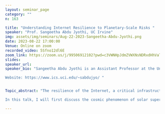 ```yaml
---
layout: seminar_page
category: ""
n: 163

title: "Understanding Internet Resilience to Planetary-Scale Risks "  
speaker: "Prof. Sangeetha Abdu Jyothi, UC Irvine"
img: assets/img/seminars/Aug-22-2023-Sangeetha-Abdu-Jyothi.png
date: 2023-08-22 17:00:00 
Venue: Online on zoom
recorded_video: 5Sfno12dl6E
zoom_link: https://zoom.us/j/99506912102?pwd=c3VWNHpJdmZVWXNsNDRxdHhVaTBuZz09
slides: 
speaker_url:
speaker_bio: "Sangeetha Abdu Jyothi is an Assistant Professor at the University of California, Irvine. Her research interests lie at the intersection of networking, systems, and machine learning. She received her Ph.D. from the University of Illinois, Urbana-Champaign in 2019. Before joining UCI, she had a brief stint as a postdoctoral researcher at VMware Research, where she continues as an Affiliated Researcher. She was selected as a N2Women Rising Star in Networking and Communications in 2022. Her work on Internet resilience under solar superstorms won the IETF/IRTF Applied Networking Research Prize in 2022 and received broad media coverage. 

Website: https://www.ics.uci.edu/~sabdujyo/ "


Topic_abstract: "The resilience of the Internet, a critical infrastructure, is crucial for the functioning of our technology-driven society. While the Internet has successfully withstood several internal threats in the past, today, we face an increasing risk of exogenous threats to the Internet's physical infrastructure, such as climate change-induced extreme weather events and solar superstorms. Currently, our understanding of Internet resilience to such planetary-scale risks is limited. 

In this talk, I will first discuss the cosmic phenomenon of solar superstorms, which can potentially cause large-scale Internet outages covering the entire globe and lasting several months. I will present the challenges posed by this natural disaster and the preliminary analysis of the robustness of the current Internet infrastructure against this threat. Next, I will give a brief overview of the Internet's dependence on the power grid, another critical infrastructure, and describe the resilience challenges arising from this dependence. Finally, I will present a roadmap for improving the Internet’s resiliency to planetary-scale risks and highlight the open research challenges. "

---
```

